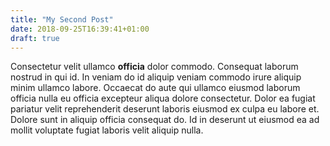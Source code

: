 ```yaml
---
title: "My Second Post"
date: 2018-09-25T16:39:41+01:00
draft: true
---
```


Consectetur velit ullamco **officia** dolor commodo. Consequat laborum nostrud in qui id. In veniam do id aliquip veniam commodo irure aliquip minim ullamco labore. Occaecat do aute qui ullamco eiusmod laborum officia nulla eu officia excepteur aliqua dolore consectetur. Dolor ea fugiat pariatur velit reprehenderit deserunt laboris eiusmod ex culpa eu labore et. Dolore sunt in aliquip officia consequat do. Id in deserunt ut eiusmod ea ad mollit voluptate fugiat laboris velit aliquip nulla.
